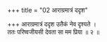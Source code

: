 +++
title = "02 आराग्रमात्रं ददृश"

+++
आराग्रमात्रं ददृश उतैकं नेव दृश्यते ।  
ततः परिष्वजीयसी देवता सा मम प्रिया ॥ २ ॥